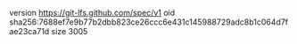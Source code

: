 version https://git-lfs.github.com/spec/v1
oid sha256:7688ef7e9b77b2dbb823ce26ccc6e431c145988729adc8b1c064d7fae23ca71d
size 3005
